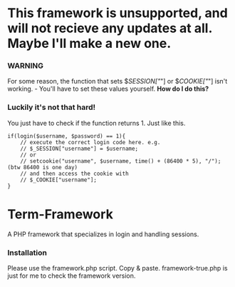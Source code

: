 # This framework is unsupported, and will not recieve any updates at all. Maybe I'll make a new one.
### WARNING
For some reason, the function that sets $_SESSION["_"] or $_COOKIE["_"] isn't working. - You'll have to set these values yourself. **How do I do this?**
### Luckily it's not that hard!
You just have to check if the function returns 1.
Just like this.
```
if(login($username, $password) == 1){
    // execute the correct login code here. e.g.
    // $_SESSION["username"] = $username;
    // or
    // setcookie("username", $username, time() + (86400 * 5), "/"); (btw 86400 is one day)
    // and then access the cookie with
    // $_COOKIE["username"];
}
```
# Term-Framework
A PHP framework that specializes in login and handling sessions.
### Installation
Please use the framework.php script.
Copy & paste. framework-true.php is just for me to check the framework version.
